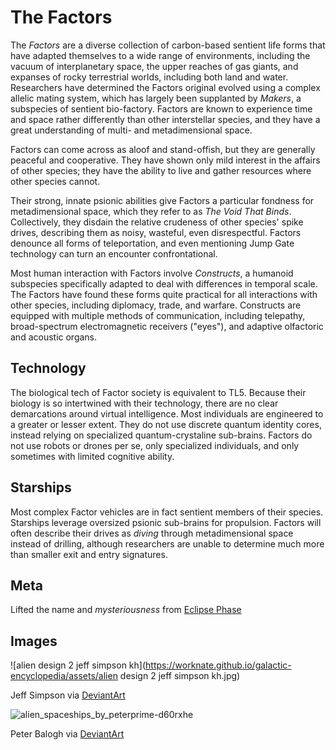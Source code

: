 # The Factors #

The *Factors* are a diverse collection of carbon-based sentient life forms that have adapted themselves to a wide range of environments, including the vacuum of interplanetary space, the upper reaches of gas giants, and expanses of rocky terrestrial worlds, including both land and water. Researchers have determined the Factors original evolved using a complex allelic mating system, which has largely been supplanted by *Makers*, a subspecies of sentient bio-factory. Factors are known to experience time and space rather differently than other interstellar species, and they have a great understanding of multi- and metadimensional space.

Factors can come across as aloof and stand-offish, but they are generally peaceful and cooperative. They have shown only mild interest in the affairs of other species; they have the ability to live and gather resources where other species cannot.

Their strong, innate psionic abilities give Factors a particular fondness for metadimensional space, which they refer to as *The Void That Binds*. Collectively, they disdain the relative crudeness of other species' spike drives, describing them as noisy, wasteful, even disrespectful. Factors denounce all forms of teleportation, and even mentioning Jump Gate technology can turn an encounter confrontational.

Most human interaction with Factors involve *Constructs*, a humanoid subspecies specifically adapted to deal with differences in temporal scale. The Factors have found these forms quite practical for all interactions with other species, including diplomacy, trade, and warfare. Constructs are equipped with multiple methods of communication, including telepathy, broad-spectrum electromagnetic receivers ("eyes"), and adaptive olfactoric and acoustic organs.

## Technology

The biological tech of Factor society is equivalent to TL5. Because their biology is so intertwined with their technology, there are no clear demarcations around virtual intelligence. Most individuals are engineered to a greater or lesser extent. They do not use discrete quantum identity cores, instead relying on specialized quantum-crystaline sub-brains. Factors do not use robots or drones per se, only specialized individuals, and only sometimes with limited cognitive ability.

## Starships

Most complex Factor vehicles are in fact sentient members of their species. Starships leverage oversized psionic sub-brains for propulsion. Factors will often describe their drives as *diving* through metadimensional space instead of drilling, although researchers are unable to determine much more than smaller exit and entry signatures.

## Meta

Lifted the name and *mysteriousness* from [Eclipse Phase](http://eclipse-phase.wikia.com/wiki/The_Factors_1e)

## Images

![alien design 2 jeff simpson kh](https://worknate.github.io/galactic-encyclopedia/assets/alien design 2 jeff simpson kh.jpg)

Jeff Simpson via [DeviantArt](https://www.deviantart.com/jeffsimpsonkh/art/Alien-design-2-129688612)

![alien_spaceships_by_peterprime-d60rxhe](https://worknate.github.io/galactic-encyclopedia/assets/alien_spaceships_by_peterprime-d60rxhe.png)

Peter Balogh via [DeviantArt](https://www.deviantart.com/peterprime/art/Alien-Spaceships-364100162)
